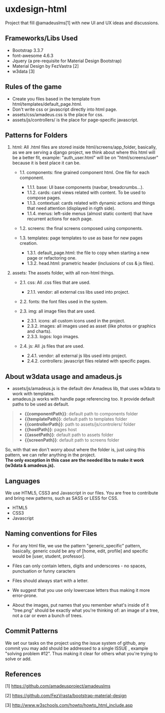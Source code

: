 # uxdesign-html   
Project that fill @amadeuslms[1] with new UI and UX ideas and discussions.

## Frameworks/Libs Used

* Bootstrap 3.3.7
* font-awesome 4.6.3
* Jquery (a pre-requisite for Material Design Bootstrap)
* Material Design by FezVastra [2]
* w3data [3]

## Rules of the game

 - Create you files based in the template from html/templates/default_page.html.
 - Don't write css or javascript directly into html page.
 - assets/css/amadeus.css is the place for css.
 - assets/js/controllers/ is the place for page-specific javascript.

## Patterns for Folders

1. html: All .html files are stored inside html/screens/app_folder, basically, as we are serving a django project, we think about where this html will be a better fit, example: "auth_user.html" will be on "html/screens/user" because it is best place it can be.   
	- 1.1. components: fine grained component html. One file for each component.   
		- 1.1.1. base: UI base components (navbar, breadcrumbs...).   
		- 1.1.2. cards: card views related with content. To be used to compose pages.   
		- 1.1.3. contextual: cards related with dynamic actions and things that need attention (displayed in rigth side).   
		- 1.1.4. menus: left-side menus (almost static content) that have recurrent actions for each page.   
   
	- 1.2. screens: the final screens composed using components.   
   
	- 1.3. templates: page templates to use as base for new pages creation.   
		- 1.3.1. default_page.html: the file to copy when starting a new page or refactoring one.   
		- 1.3.2. head.html: prametric header (inclusions of css & js files).   

2. assets: The assets folder, with all non-html things.   
	- 2.1. css: All .css files that are used.   
		- 2.1.1. vendor: all external css libs used into project.   
   
	- 2.2. fonts: the font files used in the system.   
   
	- 2.3. img: all image files that are used.   
		- 2.3.1. icons: all custom icons used in the project.   
		- 2.3.2. images: all images used as asset (like photos or graphics and charts).   
		- 2.3.3. logos: logo images.   
   	
	- 2.4. js: All .js files that are used.   
		- 2.4.1. vendor: all external js libs used into project.   
		- 2.4.2. controllers: javascript files related with specific pages.   

## About w3data usage and amadeus.js

 - assets/js/amadeus.js is the default dev Amadeus lib, that uses w3data to work with templates.
 - amadeus.js works with handle page referencing too. It provide default paths to be used as default.

 > * **{{componentPath}}**: default path to components folder
 > * **{{templatePath}}**: default path to templates folder
 > * **{{controllerPath}}**: path to assets/js/controlers/ folder
 > * **{{hostPath}}**: pages host
 > * **{{assetPath}}**: default path to assets folder
 > * **{{screenPath}}**: default path to screens folder

 So, with that we don't worry about where the folder is, just using this pattern, we can refer anything in the project.   
 **The only exception in this case are the needed libs to make it work (w3data & amadeus.js).**

## Languages   
We use HTML5, CSS3 and Javascript in our files. You are free to contribute and bring new patterns, such as SASS or LESS for CSS. 

* HTML5
* CSS3
* Javascript

## Naming conventions for Files

 * For any html file, we use the pattern "generic_specific" pattern, basically, generic could be any of [home, edit, profile] and specific would be [user, student, professor].

 * Files can only contain letters, digits and underscores - no spaces, punctuation or funny caracters

 * Files should always start with a letter.

 * We suggest that you use only lowercase letters thus making it more error-prone.

 * About the images, put names that you remember what's inside of it "tree.png" should be exactly what you're thinking of: an image of a tree, not a car or even  a bunch of trees.


## Commit Patterns   
We set our tasks on the project using the issue system of github, any commit you may add should be addressed to a single ISSUE , example "solving problem #12". Thus making it clear for others what you're trying to solve or add.

## References
[1] https://github.com/amadeusproject/amadeuslms

[2] https://github.com/FezVrasta/bootstrap-material-design

[3] http://www.w3schools.com/howto/howto_html_include.asp